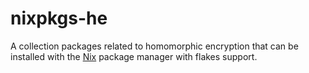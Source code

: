 # nixpkgs-he

A collection packages related to homomorphic encryption that can be installed
with the [Nix][nix] package manager with flakes support.

[nix]: https://nixos.org/nix/

